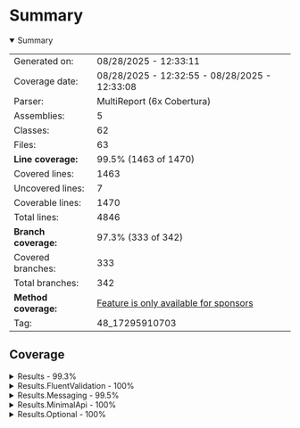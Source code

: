 # Summary
<details open><summary>Summary</summary>

|||
|:---|:---|
| Generated on: | 08/28/2025 - 12:33:11 |
| Coverage date: | 08/28/2025 - 12:32:55 - 08/28/2025 - 12:33:08 |
| Parser: | MultiReport (6x Cobertura) |
| Assemblies: | 5 |
| Classes: | 62 |
| Files: | 63 |
| **Line coverage:** | 99.5% (1463 of 1470) |
| Covered lines: | 1463 |
| Uncovered lines: | 7 |
| Coverable lines: | 1470 |
| Total lines: | 4846 |
| **Branch coverage:** | 97.3% (333 of 342) |
| Covered branches: | 333 |
| Total branches: | 342 |
| **Method coverage:** | [Feature is only available for sponsors](https://reportgenerator.io/pro) |
| Tag: | 48_17295910703 |

</details>

## Coverage
<details><summary>Results - 99.3%</summary>

|**Name**|**Line**|**Branch**|
|:---|---:|---:|
|**Results**|**99.3%**|**100%**|
|Toarnbeike.Results.Collections.CollectionExtensions|95.4%|100%|
|Toarnbeike.Results.Extensions.BindExtensions|100%|100%|
|Toarnbeike.Results.Extensions.CheckExtensions|100%|100%|
|Toarnbeike.Results.Extensions.MapExtensions|100%|100%|
|Toarnbeike.Results.Extensions.MatchExtensions|100%|100%|
|Toarnbeike.Results.Extensions.TapAlwaysExtensions|100%||
|Toarnbeike.Results.Extensions.TapExtensions|100%|100%|
|Toarnbeike.Results.Extensions.TapFailureExtensions|100%|100%|
|Toarnbeike.Results.Extensions.Unsafe.GetFailureOrThrowExtensions|100%|100%|
|Toarnbeike.Results.Extensions.Unsafe.GetValueOrThrowExtensions|100%|100%|
|Toarnbeike.Results.Extensions.VerifyExtensions|100%|100%|
|Toarnbeike.Results.Extensions.VerifyWhenExtensions|100%|100%|
|Toarnbeike.Results.Extensions.WithValueExtensions|100%|100%|
|Toarnbeike.Results.Extensions.ZipExtensions|100%|100%|
|Toarnbeike.Results.Failure|100%||
|Toarnbeike.Results.Failures.AggregateFailure|100%|100%|
|Toarnbeike.Results.Failures.ExceptionFailure|100%||
|Toarnbeike.Results.Failures.ValidationFailure|100%||
|Toarnbeike.Results.Failures.ValidationFailures|100%|100%|
|Toarnbeike.Results.Linq.LinqExtensions|100%|100%|
|Toarnbeike.Results.Result|100%||
|Toarnbeike.Results.Result`1|100%|100%|
|Toarnbeike.Results.TestHelpers.ResultAssertionException|100%||
|Toarnbeike.Results.TestHelpers.ResultFailureAssertions|100%|100%|
|Toarnbeike.Results.TestHelpers.ResultSuccessAssertions|100%|100%|

</details>
<details><summary>Results.FluentValidation - 100%</summary>

|**Name**|**Line**|**Branch**|
|:---|---:|---:|
|**Results.FluentValidation**|**100%**|**100%**|
|Toarnbeike.Results.FluentValidation.FluentValidationConverters|100%||
|Toarnbeike.Results.FluentValidation.ValidateExtensions|100%|100%|

</details>
<details><summary>Results.Messaging - 99.5%</summary>

|**Name**|**Line**|**Branch**|
|:---|---:|---:|
|**Results.Messaging**|**99.5%**|**91%**|
|Toarnbeike.Results.Messaging.DependencyInjection.DependencyInjectionExtensi<br/>ons|100%|100%|
|Toarnbeike.Results.Messaging.DependencyInjection.NotificationMessagingOptio<br/>ns|100%||
|Toarnbeike.Results.Messaging.DependencyInjection.RequestMessagingOptions|100%|100%|
|Toarnbeike.Results.Messaging.Extensions.TypeExtensions|100%|100%|
|Toarnbeike.Results.Messaging.Implementation.RequestDispatcher|100%||
|Toarnbeike.Results.Messaging.Implementation.RequestPipelineExecutor`2|95.4%|78.5%|
|Toarnbeike.Results.Messaging.Notifications.NotificationBase|100%||
|Toarnbeike.Results.Messaging.Notifications.NotificationId|100%||
|Toarnbeike.Results.Messaging.Notifications.ProcessingState|100%|100%|
|Toarnbeike.Results.Messaging.Notifications.Publisher.NotificationPublisher|100%|100%|
|Toarnbeike.Results.Messaging.Notifications.Store.InMemoryNotificationStore|100%||
|Toarnbeike.Results.Messaging.Notifications.Store.JsonSerialization.Notifica<br/>tionIdJsonConverter|100%||
|Toarnbeike.Results.Messaging.Notifications.Store.JsonSerialization.Notifica<br/>tionJsonConverter|100%|100%|
|Toarnbeike.Results.Messaging.Notifications.Store.NotificationStoreBase|100%||
|Toarnbeike.Results.Messaging.Pagination.PaginatedCollection`1|100%||
|Toarnbeike.Results.Messaging.Pagination.PagingExtensions|100%||
|Toarnbeike.Results.Messaging.Pagination.PagingInformation|100%||
|Toarnbeike.Results.Messaging.Pipeline.PerformanceLogging.PerformanceLogging<br/>Behaviour`2|100%|66.6%|
|Toarnbeike.Results.Messaging.Pipeline.PerformanceLogging.PerformanceLogging<br/>Options|100%||
|Toarnbeike.Results.Messaging.Pipeline.PerformanceLogging.RequestExceedsExpe<br/>ctedDurationNotification|100%||
|Toarnbeike.Results.Messaging.Pipeline.Validation.FluentValidationPipelineBe<br/>haviour`2|100%|100%|

</details>
<details><summary>Results.MinimalApi - 100%</summary>

|**Name**|**Line**|**Branch**|
|:---|---:|---:|
|**Results.MinimalApi**|**100%**|**92.8%**|
|Toarnbeike.Results.MinimalApi.AggregateProblemDetails|100%||
|Toarnbeike.Results.MinimalApi.DependencyInjection.ResultMappingBuilder|100%|66.6%|
|Toarnbeike.Results.MinimalApi.DependencyInjection.ResultMappingEndpointGrou<br/>pExtensions|100%||
|Toarnbeike.Results.MinimalApi.DependencyInjection.ResultMappingRegistration<br/>Extension|100%|100%|
|Toarnbeike.Results.MinimalApi.Mapping.Failures.AggregateFailureResultMapper|100%|100%|
|Toarnbeike.Results.MinimalApi.Mapping.Failures.ExceptionFailureResultMapper|100%||
|Toarnbeike.Results.MinimalApi.Mapping.Failures.FailureResultMapper`1|100%||
|Toarnbeike.Results.MinimalApi.Mapping.Failures.FallbackFailureResultMapper|100%||
|Toarnbeike.Results.MinimalApi.Mapping.Failures.ValidationFailureResultMappe<br/>r|100%||
|Toarnbeike.Results.MinimalApi.Mapping.Failures.ValidationFailuresResultMapp<br/>er|100%||
|Toarnbeike.Results.MinimalApi.Mapping.ResultMapper|100%|100%|
|Toarnbeike.Results.MinimalApi.ResultMappingEndpointFilter|100%|100%|

</details>
<details><summary>Results.Optional - 100%</summary>

|**Name**|**Line**|**Branch**|
|:---|---:|---:|
|**Results.Optional**|**100%**|**100%**|
|Toarnbeike.Results.Optional.ToOptionExtensions|100%|100%|
|Toarnbeike.Results.Optional.ToResultExtensions|100%|100%|

</details>
